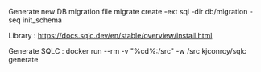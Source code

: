 Generate new DB migration file
migrate create -ext sql -dir db/migration -seq init_schema

Library :
https://docs.sqlc.dev/en/stable/overview/install.html

Generate SQLC :
docker run --rm -v "%cd%:/src" -w /src kjconroy/sqlc generate
